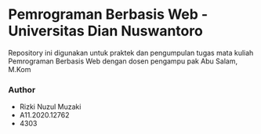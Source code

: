 # Pemrograman Berbasis Web - Universitas Dian Nuswantoro

Repository ini digunakan untuk praktek dan pengumpulan tugas mata kuliah Pemrograman Berbasis Web dengan dosen pengampu pak Abu Salam, M.Kom


### Author
- Rizki Nuzul Muzaki
- A11.2020.12762
- 4303

